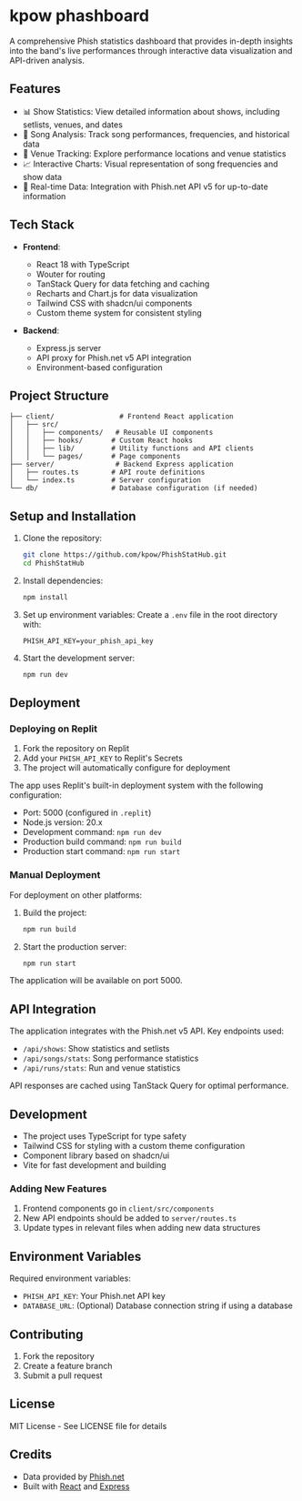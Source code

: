 # kpow phashboard

A comprehensive Phish statistics dashboard that provides in-depth insights into the band's live performances through interactive data visualization and API-driven analysis.

## Features

- 📊 Show Statistics: View detailed information about shows, including setlists, venues, and dates
- 🎵 Song Analysis: Track song performances, frequencies, and historical data
- 📍 Venue Tracking: Explore performance locations and venue statistics
- 📈 Interactive Charts: Visual representation of song frequencies and show data
- 🔄 Real-time Data: Integration with Phish.net API v5 for up-to-date information

## Tech Stack

- **Frontend**:
  - React 18 with TypeScript
  - Wouter for routing
  - TanStack Query for data fetching and caching
  - Recharts and Chart.js for data visualization
  - Tailwind CSS with shadcn/ui components
  - Custom theme system for consistent styling

- **Backend**:
  - Express.js server
  - API proxy for Phish.net v5 API integration
  - Environment-based configuration

## Project Structure

```
├── client/                # Frontend React application
│   ├── src/
│   │   ├── components/   # Reusable UI components
│   │   ├── hooks/       # Custom React hooks
│   │   ├── lib/         # Utility functions and API clients
│   │   └── pages/       # Page components
├── server/               # Backend Express application
│   ├── routes.ts        # API route definitions
│   └── index.ts         # Server configuration
└── db/                  # Database configuration (if needed)
```

## Setup and Installation

1. Clone the repository:
   ```bash
   git clone https://github.com/kpow/PhishStatHub.git
   cd PhishStatHub
   ```

2. Install dependencies:
   ```bash
   npm install
   ```

3. Set up environment variables:
   Create a `.env` file in the root directory with:
   ```
   PHISH_API_KEY=your_phish_api_key
   ```

4. Start the development server:
   ```bash
   npm run dev
   ```

## Deployment

### Deploying on Replit

1. Fork the repository on Replit
2. Add your `PHISH_API_KEY` to Replit's Secrets
3. The project will automatically configure for deployment

The app uses Replit's built-in deployment system with the following configuration:
- Port: 5000 (configured in `.replit`)
- Node.js version: 20.x
- Development command: `npm run dev`
- Production build command: `npm run build`
- Production start command: `npm run start`

### Manual Deployment

For deployment on other platforms:

1. Build the project:
   ```bash
   npm run build
   ```

2. Start the production server:
   ```bash
   npm run start
   ```

The application will be available on port 5000.

## API Integration

The application integrates with the Phish.net v5 API. Key endpoints used:

- `/api/shows`: Show statistics and setlists
- `/api/songs/stats`: Song performance statistics
- `/api/runs/stats`: Run and venue statistics

API responses are cached using TanStack Query for optimal performance.

## Development

- The project uses TypeScript for type safety
- Tailwind CSS for styling with a custom theme configuration
- Component library based on shadcn/ui
- Vite for fast development and building

### Adding New Features

1. Frontend components go in `client/src/components`
2. New API endpoints should be added to `server/routes.ts`
3. Update types in relevant files when adding new data structures

## Environment Variables

Required environment variables:

- `PHISH_API_KEY`: Your Phish.net API key
- `DATABASE_URL`: (Optional) Database connection string if using a database

## Contributing

1. Fork the repository
2. Create a feature branch
3. Submit a pull request

## License

MIT License - See LICENSE file for details

## Credits

- Data provided by [Phish.net](https://phish.net)
- Built with [React](https://reactjs.org/) and [Express](https://expressjs.com/)
